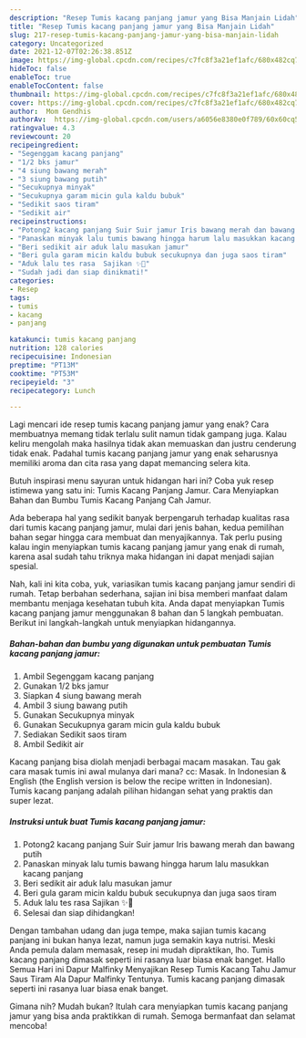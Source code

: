 ```yaml
---
description: "Resep Tumis kacang panjang jamur yang Bisa Manjain Lidah"
title: "Resep Tumis kacang panjang jamur yang Bisa Manjain Lidah"
slug: 217-resep-tumis-kacang-panjang-jamur-yang-bisa-manjain-lidah
category: Uncategorized
date: 2021-12-07T02:26:38.851Z
image: https://img-global.cpcdn.com/recipes/c7fc8f3a21ef1afc/680x482cq70/tumis-kacang-panjang-jamur-foto-resep-utama.jpg
hideToc: false
enableToc: true
enableTocContent: false
thumbnail: https://img-global.cpcdn.com/recipes/c7fc8f3a21ef1afc/680x482cq70/tumis-kacang-panjang-jamur-foto-resep-utama.jpg
cover: https://img-global.cpcdn.com/recipes/c7fc8f3a21ef1afc/680x482cq70/tumis-kacang-panjang-jamur-foto-resep-utama.jpg
author:  Mom Gendhis
authorAv:  https://img-global.cpcdn.com/users/a6056e8380e0f789/60x60cq50/avatar.jpg
ratingvalue: 4.3
reviewcount: 20
recipeingredient:
- "Segenggam kacang panjang"
- "1/2 bks jamur"
- "4 siung bawang merah"
- "3 siung bawang putih"
- "Secukupnya minyak"
- "Secukupnya garam micin gula kaldu bubuk"
- "Sedikit saos tiram"
- "Sedikit air"
recipeinstructions:
- "Potong2 kacang panjang Suir Suir jamur Iris bawang merah dan bawang putih"
- "Panaskan minyak lalu tumis bawang hingga harum lalu masukkan kacang panjang"
- "Beri sedikit air aduk lalu masukan jamur"
- "Beri gula garam micin kaldu bubuk secukupnya dan juga saos tiram"
- "Aduk lalu tes rasa  Sajikan ✨🤍"
- "Sudah jadi dan siap dinikmati!"
categories:
- Resep
tags:
- tumis
- kacang
- panjang

katakunci: tumis kacang panjang 
nutrition: 128 calories
recipecuisine: Indonesian
preptime: "PT13M"
cooktime: "PT53M"
recipeyield: "3"
recipecategory: Lunch

---
```



Lagi mencari ide resep tumis kacang panjang jamur yang enak? Cara membuatnya memang tidak terlalu sulit namun tidak gampang juga. Kalau keliru mengolah maka hasilnya tidak akan memuaskan dan justru cenderung tidak enak. Padahal tumis kacang panjang jamur yang enak seharusnya memiliki aroma dan cita rasa yang dapat memancing selera kita.


Butuh inspirasi menu sayuran untuk hidangan hari ini? Coba yuk resep istimewa yang satu ini: Tumis Kacang Panjang Jamur. Cara Menyiapkan Bahan dan Bumbu Tumis Kacang Panjang Cah Jamur.

Ada beberapa hal yang sedikit banyak berpengaruh terhadap kualitas rasa dari tumis kacang panjang jamur, mulai dari jenis bahan, kedua pemilihan bahan segar hingga cara membuat dan menyajikannya. Tak perlu pusing kalau ingin menyiapkan tumis kacang panjang jamur yang enak di rumah, karena asal sudah tahu triknya maka hidangan ini dapat menjadi sajian spesial.


Nah, kali ini kita coba, yuk, variasikan tumis kacang panjang jamur sendiri di rumah. Tetap berbahan sederhana, sajian ini bisa memberi manfaat dalam membantu menjaga kesehatan tubuh kita. Anda dapat menyiapkan Tumis kacang panjang jamur menggunakan 8 bahan dan 5 langkah pembuatan. Berikut ini langkah-langkah untuk menyiapkan hidangannya.

<!--inarticleads1-->

##### Bahan-bahan dan bumbu yang digunakan untuk pembuatan Tumis kacang panjang jamur:

1. Ambil Segenggam kacang panjang
1. Gunakan 1/2 bks jamur
1. Siapkan 4 siung bawang merah
1. Ambil 3 siung bawang putih
1. Gunakan Secukupnya minyak
1. Gunakan Secukupnya garam micin gula kaldu bubuk
1. Sediakan Sedikit saos tiram
1. Ambil Sedikit air


Kacang panjang bisa diolah menjadi berbagai macam masakan. Tau gak cara masak tumis ini awal mulanya dari mana? cc: Masak. In Indonesian &amp; English (the English version is below the recipe written in Indonesian). Tumis kacang panjang adalah pilihan hidangan sehat yang praktis dan super lezat. 

<!--inarticleads2-->

##### Instruksi untuk buat Tumis kacang panjang jamur:

1. Potong2 kacang panjang Suir Suir jamur Iris bawang merah dan bawang putih
1. Panaskan minyak lalu tumis bawang hingga harum lalu masukkan kacang panjang
1. Beri sedikit air aduk lalu masukan jamur
1. Beri gula garam micin kaldu bubuk secukupnya dan juga saos tiram
1. Aduk lalu tes rasa  Sajikan ✨🤍
1. Selesai dan siap dihidangkan!

Dengan tambahan udang dan juga tempe, maka sajian tumis kacang panjang ini bukan hanya lezat, namun juga semakin kaya nutrisi. Meski Anda pemula dalam memasak, resep ini mudah dipraktikan, lho. Tumis kacang panjang dimasak seperti ini rasanya luar biasa enak banget. Hallo Semua Hari ini Dapur Malfinky Menyajikan Resep Tumis Kacang Tahu Jamur Saus Tiram Ala Dapur Malfinky Tentunya. Tumis kacang panjang dimasak seperti ini rasanya luar biasa enak banget. 

Gimana nih? Mudah bukan? Itulah cara menyiapkan tumis kacang panjang jamur yang bisa anda praktikkan di rumah. Semoga bermanfaat dan selamat mencoba!
